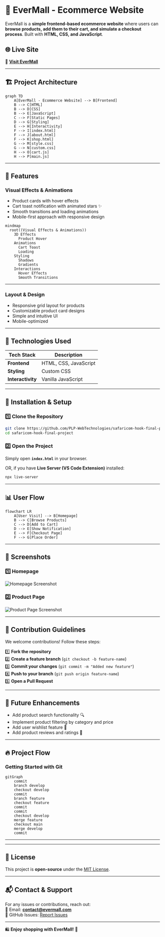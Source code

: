 # 🛒 EverMall - Ecommerce Website

EverMall is a **simple frontend-based ecommerce website** where users can **browse products, add them to their cart, and simulate a checkout process**. Built with **HTML, CSS, and JavaScript**.

## 🌐 Live Site  
🔗 **[Visit EverMall](https://evermall.netlify.app)**  

---

## 🏗️ Project Architecture

```mermaid
graph TD
    A[EverMall - Ecommerce Website] --> B[Frontend]
    B --> C[HTML]
    B --> D[CSS]
    B --> E[JavaScript]
    C --> F[Static Pages]
    D --> G[Styling]
    E --> H[Interactivity]
    F --> I[index.html]
    F --> J[about.html]
    F --> K[shop.html]
    G --> M[style.css]
    G --> N[custom.css]
    H --> O[cart.js]
    H --> P[main.js]
```

---

## 🎯 Features

### **Visual Effects & Animations**
- Product cards with hover effects  
- Cart toast notification with animated stars ✨  
- Smooth transitions and loading animations  
- Mobile-first approach with responsive design  

```mermaid
mindmap
  root((Visual Effects & Animations))
    3D Effects
      Product Hover
    Animations
      Cart Toast
      Loading
    Styling
      Shadows
      Gradients
    Interactions
      Hover Effects
      Smooth Transitions
```

---

### **Layout & Design**
- Responsive grid layout for products  
- Customizable product card designs  
- Simple and intuitive UI  
- Mobile-optimized  

---

## 🔧 Technologies Used

| Tech Stack  | Description |
|-------------|-------------|
| **Frontend**  | HTML, CSS, JavaScript |
| **Styling**  | Custom CSS |
| **Interactivity** | Vanilla JavaScript |

---

## 🚀 Installation & Setup

### 1️⃣ Clone the Repository
```sh
git clone https://github.com/PLP-WebTechnologies/safaricom-hook-final-project-and-deployment-week-8-J-Nyarangi.git
cd safaricom-hook-final-project
```

### 2️⃣ Open the Project
Simply open **`index.html`** in your browser.

OR, if you have **Live Server (VS Code Extension)** installed:
```sh
npx live-server
```

---

## 📊 User Flow

```mermaid
flowchart LR
    A[User Visit] --> B[Homepage]
    B --> C[Browse Products]
    C --> D[Add to Cart]
    D --> E[Show Notification]
    E --> F[Checkout Page]
    F --> G[Place Order]
```

---

## 📸 Screenshots

### 1️⃣ Homepage  
![Homepage Screenshot](link-to-homepage-screenshot)

### 2️⃣ Product Page  
![Product Page Screenshot](link-to-product-page-screenshot)

---

## 📝 Contribution Guidelines

We welcome contributions! Follow these steps:

1️⃣ **Fork the repository**  
2️⃣ **Create a feature branch** (`git checkout -b feature-name`)  
3️⃣ **Commit your changes** (`git commit -m "Added new feature"`)  
4️⃣ **Push to your branch** (`git push origin feature-name`)  
5️⃣ **Open a Pull Request**  

---

## 🚀 Future Enhancements

- Add product search functionality 🔍  
- Implement product filtering by category and price  
- Add user wishlist feature 💖  
- Add product reviews and ratings 🌟  

---

## 🔥 Project Flow

### **Getting Started with Git**

```mermaid
gitGraph
    commit
    branch develop
    checkout develop
    commit
    branch feature
    checkout feature
    commit
    commit
    checkout develop
    merge feature
    checkout main
    merge develop
    commit
```

---
---

## 📜 License

This project is **open-source** under the [MIT License](LICENSE).

---

## 📬 Contact & Support

For any issues or contributions, reach out:  
📧 Email: **contact@evermall.com**  
📌 GitHub Issues: [Report Issues](https://github.com/PLP-WebTechnologies/safaricom-hook-final-project/issues)

---
🛍️ **Enjoy shopping with EverMall!** 🚀
